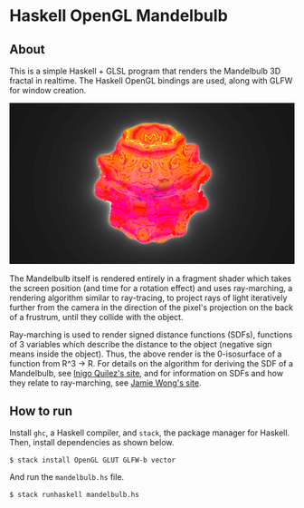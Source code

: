 # Haskell OpenGL Mandelbulb

## About

This is a simple Haskell + GLSL program that renders the Mandelbulb 3D fractal in realtime. The Haskell OpenGL bindings are used, along with GLFW for window creation.

![screenshot of the mandelbulb fractal render](screenshot.png)

The Mandelbulb itself is rendered entirely in a fragment shader which takes the screen position (and time for a rotation effect) and uses ray-marching, a rendering algorithm similar to ray-tracing, to project rays of light iteratively further from the camera in the direction of the pixel's projection on the back of a frustrum, until they collide with the object.

Ray-marching is used to render signed distance functions (SDFs), functions of 3 variables which describe the distance to the object (negative sign means inside the object). Thus, the above render is the 0-isosurface of a function from R^3 -> R. For details on the algorithm for deriving the SDF of a Mandelbulb, see [Inigo Quilez's site](https://www.iquilezles.org/www/articles/mandelbulb/mandelbulb.htm), and for information on SDFs and how they relate to ray-marching, see [Jamie Wong's site](http://jamie-wong.com/2016/07/15/ray-marching-signed-distance-functions/).

## How to run
Install `ghc`, a Haskell compiler, and `stack`, the package manager for Haskell. Then, install dependencies as shown below.
```
$ stack install OpenGL GLUT GLFW-b vector
```
And run the `mandelbulb.hs` file.
```
$ stack runhaskell mandelbulb.hs
```
